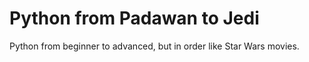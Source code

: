 # Python from Padawan to Jedi
 Python from beginner to advanced, but in order like Star Wars movies.

